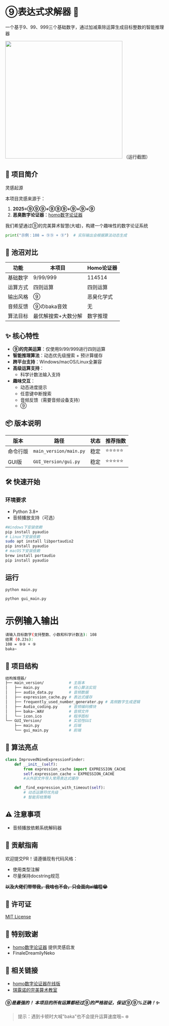 # ⑨表达式求解器 🧊

一个基于9、99、999三个基础数字，通过加减乘除运算生成目标整数的智能推理器

<img title="" src="https://s3.bmp.ovh/imgs/2025/02/12/82641ee40331811a.png" alt="" width="369"> 
（运行截图）

## 📖 项目简介

灵感起源

本项目灵感来源于：

1. **2025=⑨⑨⑨+⑨⑨⑨+⑨+⑨+⑨**
2. **恶臭数字论证器**：[homo数字论证器](https://lab.magiconch.com/homo/)

我们希望通过⑨的完美算术智慧(大嘘)，构建一个趣味性的数字论证系统

```python
print("示例：108 = ⑨⑨ + ⑨")  # 实际输出会根据算法动态生成
```

## 🧩 池沼对比

| 功能   | 本项目        | Homo论证器 |
| ---- | ---------- | ------- |
| 基础数字 | 9/99/999   | 114514  |
| 运算方式 | 四则运算       | 四则运算    |
| 输出风格 | ⑨          | 恶臭化学式   |
| 音频反馈 | ⑨のbaka音效   | 无       |
| 算法目标 | 最优解搜索+大数分解 | 数字推理    |

## ✨ 核心特性

- **⑨的完美运算**：仅使用9/99/999进行四则运算
- **智能推理算法**：动态优先级搜索 + 预计算缓存
- **跨平台支持**：Windows/macOS/Linux全兼容
- **高级运算支持**：
  - 科学计数法输入支持
- **趣味交互**：
  - 动态进度提示
  - 任意键中断搜索
  - 音频反馈（需要音频设备支持）
  - ⑨ 

## 📦 版本说明

| 版本   | 路径                     | 状态  | 推荐指数  |
| ---- | ---------------------- | --- | ----- |
| 命令行版 | `main_version/main.py` | 稳定  | ⭐⭐⭐⭐⭐ |
| GUI版 | `GUI_Version/gui.py`   | 稳定  | ⭐⭐⭐⭐⭐ |

## 🛠️ 快速开始

### 环境要求

- Python 3.8+
- 音频播放支持（可选）

```bash
#Windows下安装依赖
pip install pyaudio
# Linux下安装依赖
sudo apt install libportaudio2
pip install pyaudio
# macOS下安装依赖
brew install portaudio
pip install pyaudio
```

## 运行

```bash
python main.py

python gui_main.py
```

# 示例输入输出

```bash
请输入目标数字(支持整数、小数和科学计数法): 108
结果 (0.23s):
108 = ⑨⑨ + ⑨
baka~ 
```

## 📂 项目结构

```bash
结构推理器/
├── main_version/           # 主版本
│   ├── main.py             # 核心算法实现
│   ├── audio_data.py       # 音频数据
│   ├── expression_cache.py # 表达式缓存
│   ├── frequently_used_number_generater.py # 高频数字生成逻辑
│   ├── Audio_coding.py     # 音频编码模块
│   ├── baka~.WAV           # 音频文件
│   └── icon.ico            # 程序图标
└── GUI_Version/            # 实验性GUI
    ├── main.py             # 后端
    └── gui_main.py         # 前端                   
```

## 🧠 算法亮点

```python
class ImprovedNineExpressionFinder:
    def __init__(self):
        from expression_cache import EXPRESSION_CACHE
        self.expression_cache = EXPRESSION_CACHE
        #从外部文件导入常用表达式缓存

    def _find_expression_with_timeout(self):
        # 动态运算符优先级
        # 智能剪枝策略
```

## ⚠️ 注意事项

- 音频播放依赖系统解码器 

## 🤝 贡献指南

欢迎提交PR！请遵循现有代码风格：

- 使用类型注解
- 尽量保持docstring规范

**~~以及大佬们带带我，我啥也不会，只会面向ai编程😭~~** 

## 📜 许可证

   [MIT License](LICENSE)  

## 🌟 特别致谢

- [homo数字论证器](https://github.com/itorr/homo) 提供灵感启发
- FinaleDreamilyNeko

## **🔗 相关链接**

- [homo数字论证器在线版](https://lab.magiconch.com/homo/)
- [琪露诺的完美算术教室](https://www.bilibili.com/video/BV1rs41197Xn) 

##### **⑨是最强的！** 本项目的所有运算都经过⑨的严格验证，保证⑨⑨%正确！✨

> 提示：遇到卡顿时大喊"baka"也不会提升运算速度哦~ ❄️
